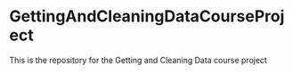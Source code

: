 # GettingAndCleaningDataCourseProject
This is the repository for the Getting and Cleaning Data course project
